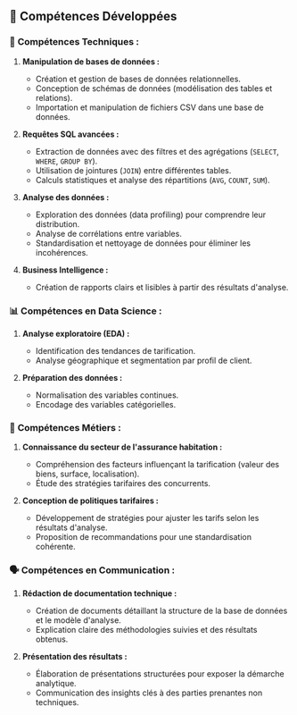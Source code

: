 ## 🚀 Compétences Développées

### 🔧 **Compétences Techniques :**
1. **Manipulation de bases de données :**
   - Création et gestion de bases de données relationnelles.
   - Conception de schémas de données (modélisation des tables et relations).
   - Importation et manipulation de fichiers CSV dans une base de données.

2. **Requêtes SQL avancées :**
   - Extraction de données avec des filtres et des agrégations (`SELECT`, `WHERE`, `GROUP BY`).
   - Utilisation de jointures (`JOIN`) entre différentes tables.
   - Calculs statistiques et analyse des répartitions (`AVG`, `COUNT`, `SUM`).

3. **Analyse des données :**
   - Exploration des données (data profiling) pour comprendre leur distribution.
   - Analyse de corrélations entre variables.
   - Standardisation et nettoyage de données pour éliminer les incohérences.

4. **Business Intelligence :**
   - Création de rapports clairs et lisibles à partir des résultats d'analyse.
     
### 📊 **Compétences en Data Science :**
1. **Analyse exploratoire (EDA) :**
   - Identification des tendances de tarification.
   - Analyse géographique et segmentation par profil de client.

2. **Préparation des données :**
   - Normalisation des variables continues.
   - Encodage des variables catégorielles.

### 🎯 **Compétences Métiers :**
1. **Connaissance du secteur de l'assurance habitation :**
   - Compréhension des facteurs influençant la tarification (valeur des biens, surface, localisation).
   - Étude des stratégies tarifaires des concurrents.

2. **Conception de politiques tarifaires :**
   - Développement de stratégies pour ajuster les tarifs selon les résultats d'analyse.
   - Proposition de recommandations pour une standardisation cohérente.

### 🗣️ **Compétences en Communication :**
1. **Rédaction de documentation technique :**
   - Création de documents détaillant la structure de la base de données et le modèle d'analyse.
   - Explication claire des méthodologies suivies et des résultats obtenus.

2. **Présentation des résultats :**
   - Élaboration de présentations structurées pour exposer la démarche analytique.
   - Communication des insights clés à des parties prenantes non techniques.

